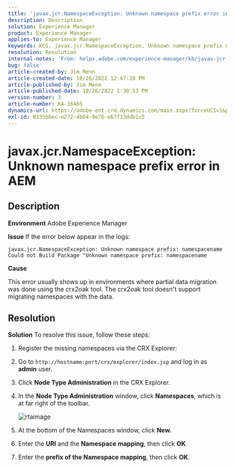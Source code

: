 ```yaml
---
title: 'javax.jcr.NamespaceException: Unknown namespace prefix error in AEM'
description: Description
solution: Experience Manager
product: Experience Manager
applies-to: Experience Manager
keywords: KCS, javax.jcr.NamespaceException, Unknown namespace prefix error, AEM, Adobe Experience Manager, troubleshooting
resolution: Resolution
internal-notes: 'From: helpx.adobe.com/experience-manager/kb/javax-jcr-NamespaceException-Unknown-namespace-prefix-error-in-AEM.html'
bug: false
article-created-by: Jim Menn
article-created-date: 10/26/2022 12:47:20 PM
article-published-by: Jim Menn
article-published-date: 10/26/2022 1:30:53 PM
version-number: 3
article-number: KA-16465
dynamics-url: https://adobe-ent.crm.dynamics.com/main.aspx?forceUCI=1&pagetype=entityrecord&etn=knowledgearticle&id=bf4ce552-2c55-ed11-bba2-6045bd006b4b
exl-id: 0335bbec-e272-4b84-9e76-e67f33ddb1c5
---
```

# javax.jcr.NamespaceException: Unknown namespace prefix error in AEM

## Description


<b>Environment</b>
 Adobe Experience Manager

<b>Issue</b>
 If the error below appear in the logs:


```
javax.jcr.NamespaceException: Unknown namespace prefix: namespacename
Could not Build Package "Unknown namespace prefix: namespacename
```


<b>Cause</b>

This error usually shows up in environments where partial data migration was done using the crx2oak tool.
 The crx2oak tool doesn't support migrating namespaces with the data.


## Resolution


<b>Solution</b>
To resolve this issue, follow these steps:

1. Register the missing namespaces via the CRX Explorer:
2. Go to `http://hostname:port/crx/explorer/index.jsp` and log in as <b>admin</b> user.
3. Click <b>Node Type Administration</b> in the CRX Explorer.
4. In the <b>Node Type Administration</b> window, click <b>Namespaces</b>, which is at far right of the toolbar.

    ![rtaimage](https://helpx.adobe.com/content/dam/help/en/experience-manager/kb/javax-jcr-NamespaceException-Unknown-namespace-prefix-error-in-AEM/_jcr_content/main-pars/procedure/proc_par/step_2/step_par/image/rtaimage.png "rtaimage")

    
5. At the bottom of the Namespaces window, click <b>New.</b>
6. Enter the <b>URI</b> and the <b>Namespace mapping</b>, then click <b>OK</b>.
7. Enter the <b>prefix of the Namespace mapping</b>, then click <b>OK</b>.
